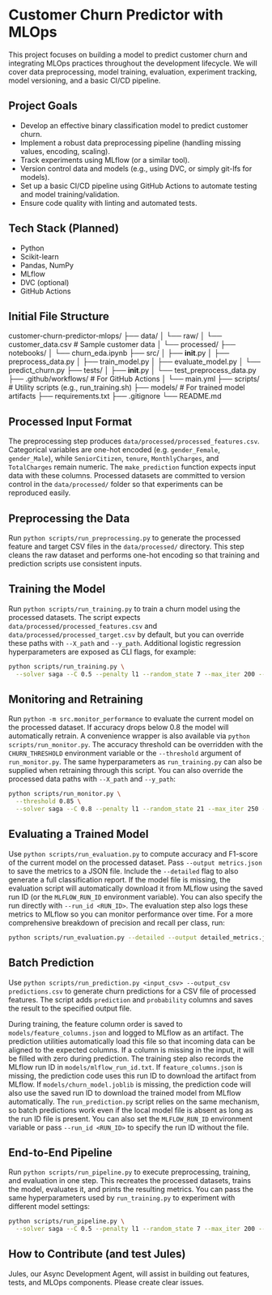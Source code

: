 # Customer Churn Predictor with MLOps

This project focuses on building a model to predict customer churn and integrating MLOps practices throughout the development lifecycle. We will cover data preprocessing, model training, evaluation, experiment tracking, model versioning, and a basic CI/CD pipeline.

## Project Goals
- Develop an effective binary classification model to predict customer churn.
- Implement a robust data preprocessing pipeline (handling missing values, encoding, scaling).
- Track experiments using MLflow (or a similar tool).
- Version control data and models (e.g., using DVC, or simply git-lfs for models).
- Set up a basic CI/CD pipeline using GitHub Actions to automate testing and model training/validation.
- Ensure code quality with linting and automated tests.

## Tech Stack (Planned)
- Python
- Scikit-learn
- Pandas, NumPy
- MLflow
- DVC (optional)
- GitHub Actions

## Initial File Structure
customer-churn-predictor-mlops/
├── data/
│   └── raw/
│       └── customer_data.csv # Sample customer data
│   └── processed/
├── notebooks/
│   └── churn_eda.ipynb
├── src/
│   ├── __init__.py
│   ├── preprocess_data.py
│   ├── train_model.py
│   ├── evaluate_model.py
│   └── predict_churn.py
├── tests/
│   ├── __init__.py
│   └── test_preprocess_data.py
├── .github/workflows/ # For GitHub Actions
│   └── main.yml
├── scripts/ # Utility scripts (e.g., run_training.sh)
├── models/ # For trained model artifacts
├── requirements.txt
├── .gitignore
└── README.md

## Processed Input Format

The preprocessing step produces `data/processed/processed_features.csv`.
Categorical variables are one-hot encoded (e.g. `gender_Female`,
`gender_Male`), while `SeniorCitizen`, `tenure`, `MonthlyCharges`, and
`TotalCharges` remain numeric. The `make_prediction` function expects
input data with these columns.
Processed datasets are committed to version control in the `data/processed/`
folder so that experiments can be reproduced easily.

## Preprocessing the Data
Run `python scripts/run_preprocessing.py` to generate the processed feature and
target CSV files in the `data/processed/` directory. This step cleans the raw
dataset and performs one-hot encoding so that training and prediction scripts
use consistent inputs.

## Training the Model
Run `python scripts/run_training.py` to train a churn model using the processed
datasets. The script expects `data/processed/processed_features.csv` and
`data/processed/processed_target.csv` by default, but you can override these
paths with `--X_path` and `--y_path`.  Additional logistic regression
hyperparameters are exposed as CLI flags, for example:

```bash
python scripts/run_training.py \
  --solver saga --C 0.5 --penalty l1 --random_state 7 --max_iter 200 --test_size 0.3
```
## Monitoring and Retraining
Run `python -m src.monitor_performance` to evaluate the current model on the processed dataset. If accuracy drops below 0.8 the model will automatically retrain. A convenience wrapper is also available via `python scripts/run_monitor.py`.
The accuracy threshold can be overridden with the `CHURN_THRESHOLD` environment variable or the `--threshold` argument of `run_monitor.py`. The same hyperparameters as `run_training.py` can also be supplied when retraining through this script. You can also override the processed data paths with `--X_path` and `--y_path`:

```bash
python scripts/run_monitor.py \
  --threshold 0.85 \
  --solver saga --C 0.8 --penalty l1 --random_state 21 --max_iter 250 --test_size 0.25
```

## Evaluating a Trained Model
Use `python scripts/run_evaluation.py` to compute accuracy and F1-score of the current model on the processed dataset. Pass `--output metrics.json` to save the metrics to a JSON file. Include the `--detailed` flag to also generate a full classification report.
If the model file is missing, the evaluation script will automatically download it from MLflow using the saved run ID (or the `MLFLOW_RUN_ID` environment variable). You can also specify the run directly with `--run_id <RUN_ID>`.
The evaluation step also logs these metrics to MLflow so you can monitor performance over time.
For a more comprehensive breakdown of precision and recall per class, run:

```bash
python scripts/run_evaluation.py --detailed --output detailed_metrics.json
```

## Batch Prediction
Use `python scripts/run_prediction.py <input_csv> --output_csv predictions.csv` to generate churn predictions for a CSV file of processed features. The script adds `prediction` and `probability` columns and saves the result to the specified output file.

During training, the feature column order is saved to `models/feature_columns.json` and logged to MLflow as an artifact. The prediction utilities automatically load this file so that incoming data can be aligned to the expected columns. If a column is missing in the input, it will be filled with zero during prediction.
The training step also records the MLflow run ID in `models/mlflow_run_id.txt`. If `feature_columns.json` is missing, the prediction code uses this run ID to download the artifact from MLflow.
If `models/churn_model.joblib` is missing, the prediction code will also use the saved run ID to download the trained model from MLflow automatically.
The `run_prediction.py` script relies on the same mechanism, so batch predictions work even if the local model file is absent as long as the run ID file is present. You can also set the `MLFLOW_RUN_ID` environment variable or pass `--run_id <RUN_ID>` to specify the run ID without the file.

## End-to-End Pipeline
Run `python scripts/run_pipeline.py` to execute preprocessing, training, and evaluation in one step. This recreates the processed datasets, trains the model, evaluates it, and prints the resulting metrics.
You can pass the same hyperparameters used by `run_training.py` to experiment with different model settings:

```bash
python scripts/run_pipeline.py \
  --solver saga --C 0.5 --penalty l1 --random_state 7 --max_iter 200 --test_size 0.3
```

## How to Contribute (and test Jules)
Jules, our Async Development Agent, will assist in building out features, tests, and MLOps components. Please create clear issues.
